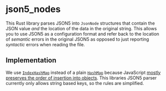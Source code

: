 # json5_nodes

This Rust library parses JSON5 into `JsonNode` structures that contain the JSON value *and* the location of the data in the original string. This allows you to use JSON5 as a configuration format and refer back to the location of _semantic_ errors in the original JSON5 as opposed to just reporting _syntactic_ errors when reading the file.

## Implementation

We use [`IndexHashMap`](https://crates.io/crates/hashlink) instead of a plain [`HashMap`](https://doc.rust-lang.org/std/collections/struct.HashMap.html) because JavaScript [mostly preserves the order of insertion into objects](https://stackoverflow.com/a/38218582). This libraries JSON5 parser currently only allows string based keys, so the rules are simplified.
